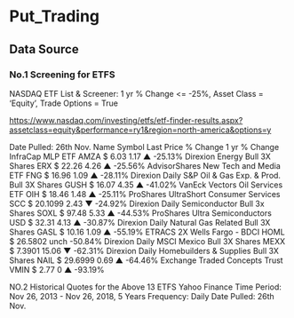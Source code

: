 # Put_Trading

## Data Source 

### No.1 Screening for ETFS
NASDAQ ETF List & Screener: 1 yr % Change <= -25%, Asset Class = ‘Equity’, Trade Options = True

https://www.nasdaq.com/investing/etfs/etf-finder-results.aspx?assetclass=equity&performance=ry1&region=north-america&options=y

Date Pulled: 26th Nov.
Name	Symbol	Last Price	% Change	1 yr % Change
InfraCap MLP ETF	AMZA	$ 6.03	1.17 ▲ 	-25.13%
Direxion Energy Bull 3X Shares	ERX	$ 22.26	4.26 ▲ 	-25.56%
AdvisorShares New Tech and Media ETF	FNG	$ 16.96	1.09 ▲ 	-28.11%
Direxion Daily S&P Oil & Gas Exp. & Prod. Bull 3X Shares	GUSH	$ 16.07	4.35 ▲ 	-41.02%
VanEck Vectors Oil Services ETF	OIH	$ 18.46	1.48 ▲ 	-25.11%
ProShares UltraShort Consumer Services	SCC	$ 20.1099	2.43 ▼ 	-24.92%
Direxion Daily Semiconductor Bull 3x Shares	SOXL	$ 97.48	5.33 ▲ 	-44.53%
ProShares Ultra Semiconductors	USD	$ 32.31	4.13 ▲ 	-30.87%
Direxion Daily Natural Gas Related Bull 3X Shares	GASL	$ 10.16	1.09 ▲ 	-55.19%
ETRACS 2X Wells Fargo - BDCI	HOML	$ 26.5802	unch	-50.84%
Direxion Daily MSCI Mexico Bull 3X Shares	MEXX	$ 7.3901	15.06 ▼ 	-62.31%
Direxion Daily Homebuilders & Supplies Bull 3X Shares	NAIL	$ 29.6999	0.69 ▲ 	-64.46%
Exchange Traded Concepts Trust	VMIN	$ 2.77	0 ▲ 	-93.19%


NO.2 Historical Quotes for the Above 13 ETFS
Yahoo Finance
Time Period: Nov 26, 2013 - Nov 26, 2018, 5 Years
Frequency: Daily
Date Pulled: 26th Nov.

